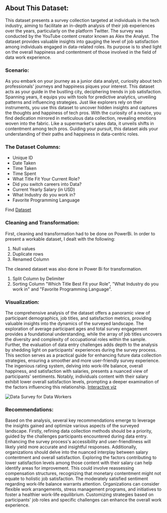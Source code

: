 <!DOCTYPE html>
<html>
</head>
<body>

<h2>About This Dataset:</h2>
<p>This dataset presents a survey collection targeted at individuals in the tech industry, aiming to facilitate an in-depth analysis of their job experiences over the years, particularly on the platform Twitter. The survey was conducted by the YouTube content creator known as Alex the Analyst. The dataset provides valuable insights into gauging the level of job satisfaction among individuals engaged in data-related roles. Its purpose is to shed light on the overall happiness and contentment of those involved in the field of data work experience.</p>

<h3>Scenario:</h3>
<p>As you embark on your journey as a junior data analyst, curiosity about tech professionals' journeys and happiness piques your interest. This dataset acts as your guide in the bustling city, deciphering trends in job satisfaction. Spanning years, it equips you with tools for predictive analytics, unveiling patterns and influencing strategies.
Just like explorers rely on their instruments, you use this dataset to uncover hidden insights and captures the thoughts and happiness of tech pros. With the curiosity of a novice, you find dedication mirrored in meticulous data collection, revealing emotions woven into the fabric. Like a supermarket's sales data, it unveils shifts in contentment among tech pros. Guiding your pursuit, this dataset aids your understanding of their paths and happiness in data-centric roles.</p>

<h3>The Dataset Columns:</h3>
<ul>
<li>Unique ID</li>
<li>Date Taken</li>
<li>Time Taken</li>
<li>Time Spent</li>
<li>What Title Fit Your Current Role?</li>
<li>Did you switch careers into Data?</li>
<li>Current Yearly Salary (in USD)</li>
<li>What Industry do you work in?</li>
<li>Favorite Programming Language</li>
</ul>
<p>Find <a href="https://github.com/AlexTheAnalyst/Power-BI/blob/main/Power%20BI%20-%20Final%20Project.xlsx">Dataset</a></p>

<h3>Cleaning and Transformation:</h3>
<p>First, cleaning and transformation had to be done on PowerBi. In order to present a workable dataset, I dealt with the following:</p>
<ol>
<li>Null values</li>
<li>Duplicate rows</li>
<li>Renamed Column</li>
</ol>
<p>The cleaned dataset was also done in Power Bi for transformation.</p>
<ol>
<li>Split Column by Delimiter</li>
<li>Sorting Column "Which Title Best Fit your Role", "What Industry do you work in" and "Favorite Programming Language".</li>
</ol>

<h3>Visualization:</h3>
<p>The comprehensive analysis of the dataset offers a panoramic view of participant demographics, job titles, and satisfaction metrics, providing valuable insights into the dynamics of the surveyed landscape. The exploration of average participant ages and total survey engagement provides a foundational understanding, while the array of job titles uncovers the diversity and complexity of occupational roles within the sample.
Further, the evaluation of data entry challenges adds depth to the analysis by shedding light on participants' experiences during the survey process. This section serves as a practical guide for enhancing future data collection strategies, ensuring a smoother and more user-friendly survey experience. The ingenious rating system, delving into work-life balance, overall happiness, and satisfaction with salaries, presents a nuanced view of participants' sentiments. Notably, individuals content with their salary exhibit lower overall satisfaction levels, prompting a deeper examination of the factors influencing this relationship.
<a href="https://app.powerbi.com/groups/me/reports/665dc27e-fafd-44bb-84b6-fe14adb318b9/ReportSection?experience=power-bi">Interactive viz</a></p>
<img src="https://github.com/EmmanuelOlowuAdeyemi/Survey_for_DataWorkers_Powerbi/blob/main/Data%20Survey%20for%20Data%20Workers.jpg" alt="Data Survey for Data Workers">

<h3>Recommendations:</h3>
<p>Based on the analysis, several key recommendations emerge to leverage the insights gained and optimize various aspects of the surveyed landscape. Firstly, refining data collection methods should be a priority, guided by the challenges participants encountered during data entry. Enhancing the survey process's accessibility and user-friendliness will likely yield more accurate and insightful responses.
Additionally, organizations should delve into the nuanced interplay between salary contentment and overall satisfaction. Exploring the factors contributing to lower satisfaction levels among those content with their salary can help identify areas for improvement. This could involve reassessing compensation structures, recognizing that monetary contentment might not equate to holistic job satisfaction. The moderately satisfied sentiment regarding work-life balance warrants attention. Organizations can consider flexible work arrangements, stress management programs, and initiatives to foster a healthier work-life equilibrium. Customizing strategies based on participants' job roles and specific challenges can enhance the overall work experience.</p>

</body>
</html>

